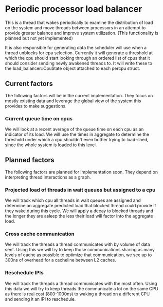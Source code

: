 # Periodic processor load balancer

This is a thread that wakes periodically to examine the distribution of load
on the system and move threads between processors in an attempt to provide
greater balance and improve system utilization. (This functionality is planned
but not yet implemented)

It is also responsible for generating data the scheduler will use when a
thread unblocks for cpu selection. Currently it will generate a threshold at
which the cpu should start looking through an ordered list of cpus that it
should consider sending newly awakened threads to. It will write these to the
load_balancer::CpuState object attached to each percpu struct.

## Current factors
The following factors will be in the current implementation. They focus on
mostly existing data and leverage the global view of the system this provides to
make suggestions.

### Current queue time on cpus

We will look at a recent average of the queue time on each cpu as an indicator
of its load. We will use the times in aggregate to determine the threshold under
which a cpu shouldn't even bother trying to load-shed, since the whole system is
loaded to this level.

## Planned factors

The following factors are planned for implementation soon. They depend on
interpreting thread interactions as a graph.

### Projected load of threads in wait queues but assigned to a cpu

We will track which cpu all threads in wait queues are assigned and determine an
aggregate predicted load that blocked thread could provide if they wake during
this cycle. We will apply a decay to blocked threads and the longer they are
asleep the less their load will factor into the aggregate load.

### Cross cache communication

We will track the threads a thread communicates with by volume of data sent.
Using this we will try to keep those communications sharing as many levels of
cache as possible to optimize that communication, we see up to 300ns of overhead
for a cacheline between L2 caches.

### Reschedule IPIs

We will track the threads a thread communicates with the most often. Using this
data we will try to keep threads the communicate a lot on the same CPU as there
is real cost (800-1000ns) to waking a thread on a different CPU and sending it
an IPI to reschedule.
